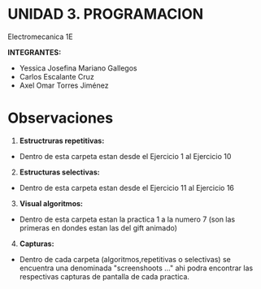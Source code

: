 # UNIDAD 3. PROGRAMACION
Electromecanica 1E

**INTEGRANTES:**
- Yessica Josefina Mariano Gallegos
- Carlos Escalante Cruz 
- Axel Omar Torres Jiménez
 
# Observaciones
1. **Estructruras repetitivas:**
- Dentro de esta carpeta estan desde el Ejercicio 1 al Ejercicio 10
   
2. **Estructuras selectivas:**
- Dentro de esta carpeta estan desde el Ejercicio 11 al Ejercicio 16
   
3. **Visual algoritmos:**
- Dentro de esta carpeta estan la practica 1 a la numero 7 (son las primeras en dondes estan las del gift animado)
   
4. **Capturas:**
- Dentro de cada carpeta (algoritmos,repetitivas o selectivas) se encuentra una denominada "screenshoots ..." ahi podra encontrar las respectivas capturas de pantalla de cada practica.
